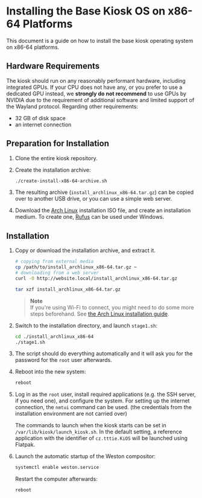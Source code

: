 # Installing the Base Kiosk OS on x86-64 Platforms
This document is a guide on how to install the base kiosk operating system on x86-64 platforms.

## Hardware Requirements
The kiosk should run on any reasonably performant hardware, including integrated GPUs. If your CPU does not have any, or you prefer to use a dedicated GPU instead, we **strongly do not recommend** to use GPUs by NVIDIA due to the requirement of additional software and limited support of the Wayland protocol. Regarding other requirements:
- 32 GB of disk space
- an internet connection

## Preparation for Installation
1. Clone the entire kiosk repository.
1. Create the installation archive:

    ```bash
    ./create-install-x86-64-archive.sh
    ```
1. The resulting archive (`install_archlinux_x86-64.tar.gz`) can be copied over to another USB drive, or you can use a simple web server.
1. Download the [Arch Linux](https://archlinux.org/download/) installation ISO file, and create an installation medium. To create one, [Rufus](https://rufus.ie/) can be used under Windows. 

## Installation
1. Copy or download the installation archive, and extract it.

    ```bash
    # copying from external media
    cp /path/to/install_archlinux_x86-64.tar.gz ~
    # downloading from a web server
    curl -O http://website.local/install_archlinux_x86-64.tar.gz

    tar xzf install_archlinux_x86-64.tar.gz
    ```

    > **Note**  
    > If you're using Wi-Fi to connect, you might need to do some more steps beforehand. See [the Arch Linux installation guide](https://wiki.archlinux.org/title/Installation_guide#Connect_to_the_internet).
1. Switch to the installation directory, and launch `stage1.sh`:

    ```bash
    cd ./install_archlinux_x86-64
    ./stage1.sh
    ```
1. The script should do everything automatically and it will ask you for the password for the `root` user afterwards.
1. Reboot into the new system:

    ```bash
    reboot
    ```

1. Log in as the `root` user, install required applications (e.g. the SSH server, if you need one), and configure the system. For setting up the internet connection, the `nmtui` command can be used. (the credentials from the installation environment are not carried over)

    The commands to launch when the kiosk starts can be set in `/var/lib/kiosk/launch_kiosk.sh`. In the default setting, a reference application with the identifier of `cz.tttie.KiOS` will be launched using Flatpak. 
1. Launch the automatic startup of the Weston compositor: 

    ```bash
    systemctl enable weston.service
    ```

    Restart the computer afterwards:

    ```bash
    reboot
    ```